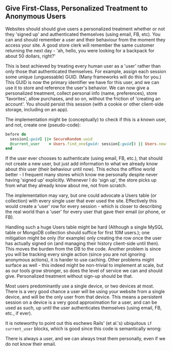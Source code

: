 ## Give First-Class, Personalized Treatment to Anonymous Users

Websites should should give users a personalized treatment whether or not they 'signed up' and authenticated themselves (using email, FB, etc). You can and should remember a user and their behaviour from the moment they access your site. A good store clerk will remember the same customer returning the next day - 'ah, hello, you were looking for a backpack for about 50 dollars, right?'

This is best achieved by treating every human user as a 'user' rather than only those that authenticated themselves. For example, assign each session some unique (unguessable) GUID. (Many frameworks will do this for you.) This GUID is now the primary identifier we have for this user, and we can use it to store and reference the user's behavior. We can now give a personalized treatment, collect personal info (name, preferences), store 'favorites', allow purchases, and so on, without the friction of 'creating an account'. You should persist this session (with a cookie or other client-side storage, including on an app).

The implementation might be (conceptually) to check if this is a known user, and not, create one (pseudo-code): 

~~~ruby
before do
  session[:guid] ||= SecureRandom.uuid 
  @current_user    = Users.find_one(guid: session[:guid]) || Users.new(guid: session[:guid])
end
~~~ 

If the user ever chooses to authenticate (using email, FB, etc.), that should not create a new user, but just add information to what we already know about *this* user (their behaviour until now). This echos the offline world better - I frequent many stores which know me personally despite never having 'signed up' explicitly. Whenever I do 'sign up', the store picks up from what they already know about me, not from scratch. 

The implementation may vary, but one could advocate a Users table (or collection) with every single user that ever used the site. Effectively this would create a 'user' row for every session - which is closer to describing the real world than a 'user' for every user that gave their email (or phone, or FB). 

Handling such a huge Users table might be hard (Although a single MySQL table or MongoDB collection should suffice for first 10M users.); one mitigation might be only (for example) only creating the row once the user has actually signed on (and managing their history client-side until then). This moves the burden from the DB to the code. Another problem is since you will be tracking every single action (since you are not ignoring anonymous actions), it is harder to use caching. Other problems might surface as well - this indeed might be non-trivial to implement at scale, but as our tools grow stronger, so does the level of service we can and should give. Personalized treatment without sign-up should be that. 

Most users predominantly use a single device, or two devices at most. There is a very good chance a user will be using your website from a single device, and will be the only user from that device. This means a persistent session on a device is a very good approximation for a user, and can be used as such, up until the user authenticates themselves (using email, FB, etc., if ever). 

It is noteworthy to point out this eschews Rails' (et al.'s) ubiquitous `if current_user` blocks, which is good since this code is semantically wrong: 

There is always a user, and we can always treat them personally, even if we do not know their email.
